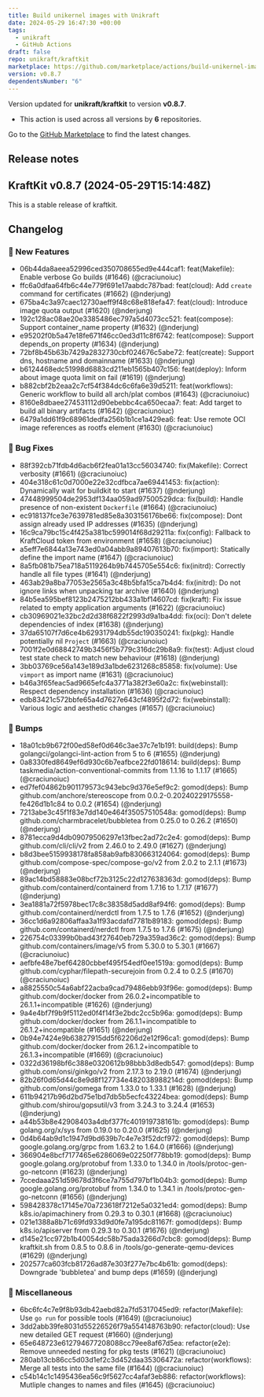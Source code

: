 ```yaml
---
title: Build unikernel images with Unikraft
date: 2024-05-29 16:47:30 +00:00
tags:
  - unikraft
  - GitHub Actions
draft: false
repo: unikraft/kraftkit
marketplace: https://github.com/marketplace/actions/build-unikernel-images-with-unikraft
version: v0.8.7
dependentsNumber: "6"
---
```



Version updated for **unikraft/kraftkit** to version **v0.8.7**.
- This action is used across all versions by **6** repositories.

Go to the [GitHub Marketplace](https://github.com/marketplace/actions/build-unikernel-images-with-unikraft) to find the latest changes.

## Release notes

## KraftKit v0.8.7 (2024-05-29T15:14:48Z)

This is a stable release of kraftkit.

## Changelog
### 🚀 New Features
* 06b44da8aeea52996ced350708655ed9e444caf1: feat(Makefile): Enable verbose Go builds (#1646) (@craciunoiuc)
* ffc6a0dfaa64fb6c44e779f691e17aabdc787bad: feat(cloud): Add `create` command for certificates (#1662) (@nderjung)
* 675ba4c3a97caec12730aeff9f48c68e818efa47: feat(cloud): Introduce image quota output (#1620) (@nderjung)
* 192c128ac08ae20e3385486ec797a5d4073cc521: feat(compose): Support container_name property (#1632) (@nderjung)
* e95202f0b5a47e18fe671f46cc0ed3d11c8f6742: feat(compose): Support depends_on property (#1634) (@nderjung)
* 72bf8b45b63b7429a2832730cbf024676c5abe72: feat(create): Support dns, hostname and domainname (#1633) (@nderjung)
* b6124468edc51998d6883cd211eb1565b407c156: feat(deploy): Inform about image quota limit on fail (#1619) (@nderjung)
* b882cbf2b2eaa2c7cf54f384dc6c6fa6e39d5211: feat(workflows): Generic workflow to build all arch/plat combos (#1643) (@craciunoiuc)
* 8160e8dbaee274531112d90ebebbc4ca650ecaa7: feat: Add target to build all binary artifacts (#1642) (@craciunoiuc)
* 6479a1dd61f9c68961dedfa256b1b1ce1a429ea6: feat: Use remote OCI image references as rootfs element (#1630) (@craciunoiuc)
### 🐛 Bug Fixes
* 88f392cb71fdb4d6acb6f2fea01a13cc56034740: fix(Makefile): Correct verbosity (#1661) (@craciunoiuc)
* 404e318c61c0d7000e22e32cdfbca7ae69441453: fix(action): Dynamically wait for buildkit to start (#1637) (@nderjung)
* 47448999504de2953df134aa059ad97500529dca: fix(build): Handle presence of non-existent `Dockerfile` (#1664) (@craciunoiuc)
* ec918137fce3e7639781ed85e8a303156176be66: fix(compose): Dont assign already used IP addresses (#1635) (@nderjung)
* 16c9ca79bc15c4f425a381bc599014f68d29211a: fix(config): Fallback to KraftCloud token from environment (#1658) (@craciunoiuc)
* a5eff7e6844a13e743ed0a04abb9a89407613b70: fix(import): Statically define the import name (#1647) (@craciunoiuc)
* 8a5fb081b75ea718a5119264b9b7445705e554c6: fix(initrd): Correctly handle all file types (#1641) (@nderjung)
* 463ab29a8ba77053e2565a3c48b5bfa15ca7b4d4: fix(initrd): Do not ignore links when unpacking tar archive (#1640) (@nderjung)
* 84b5ea595bef8123b2475212bb433a1bf14607cd: fix(kraft): Fix issue related to empty application arguments (#1622) (@craciunoiuc)
* cb30969021e32bc2d2d38f6822f2993d9a1ba4dd: fix(oci): Don't delete dependencies of index (#1638) (@nderjung)
* 37da65107f7d6ce4b62931794db55dc190350241: fix(pkg): Handle potentially nil `Project` (#1663) (@craciunoiuc)
* 7001f2e0d68842749b3456f5b779c316dc29b8a9: fix(test): Adjust cloud test state check to match new behaviour (#1618) (@nderjung)
* 3bb03769ce56a143e189d3a1bde6231268c85858: fix(volume): Use `vimport` as import name (#1631) (@craciunoiuc)
* b46a3f65feac5ad9665efc4a3771a382f3e60a2c: fix(webinstall): Respect dependency installation (#1636) (@craciunoiuc)
* edb83421c572bbfe65a4d7627e643cf4895f2d72: fix(webinstall): Various logic and aesthetic changes (#1657) (@craciunoiuc)
### 🤖 Bumps
* 18a01cb9b672f00ed58ef0d646c3ae37c7e1b191: build(deps): Bump golangci/golangci-lint-action from 5 to 6 (#1655) (@nderjung)
* 0a8330fed8649ef6d930c6b7eafbce22fd018614: build(deps): Bump taskmedia/action-conventional-commits from 1.1.16 to 1.1.17 (#1665) (@craciunoiuc)
* ed7fef04862b901179573c943ebc9d376e5ef9c2: gomod(deps): Bump github.com/anchore/stereoscope from 0.0.2-0.20240229175558-fe426d1b1c84 to 0.0.2 (#1654) (@nderjung)
* 7213abe3c45f1f83e7dd140e464f35057510548a: gomod(deps): Bump github.com/charmbracelet/bubbletea from 0.25.0 to 0.26.2 (#1650) (@nderjung)
* 8781ecca9d4db09079506297e13fbec2ad72c2e4: gomod(deps): Bump github.com/cli/cli/v2 from 2.46.0 to 2.49.0 (#1627) (@nderjung)
* b8d3bee5159938178fa858ab9afb830663124064: gomod(deps): Bump github.com/compose-spec/compose-go/v2 from 2.0.2 to 2.1.1 (#1673) (@nderjung)
* 89ac14bd58883e08bcf72b3125c22d127638363d: gomod(deps): Bump github.com/containerd/containerd from 1.7.16 to 1.7.17 (#1677) (@nderjung)
* 3ea1881a72f5978bec17c8c38358d5add8af94f6: gomod(deps): Bump github.com/containerd/nerdctl from 1.7.5 to 1.7.6 (#1652) (@nderjung)
* 36cc1d6a92806affaa3a1f93acdafd7781b89183: gomod(deps): Bump github.com/containerd/nerdctl from 1.7.5 to 1.7.6 (#1675) (@nderjung)
* 226754c03399b0bad43f27640eb729a359ad36c2: gomod(deps): Bump github.com/containers/image/v5 from 5.30.0 to 5.30.1 (#1667) (@craciunoiuc)
* aefbfe48e7bef64280cbbef495f54edf0ee1519a: gomod(deps): Bump github.com/cyphar/filepath-securejoin from 0.2.4 to 0.2.5 (#1670) (@craciunoiuc)
* a8825550c54a6abf22acba9cad79486ebb93f96e: gomod(deps): Bump github.com/docker/docker from 26.0.2+incompatible to 26.1.1+incompatible (#1626) (@nderjung)
* 9a4e4bf7f9b9f5112ed0f4f14f3e2bdc2cc5b96a: gomod(deps): Bump github.com/docker/docker from 26.1.1+incompatible to 26.1.2+incompatible (#1651) (@nderjung)
* 0b94e7424e9b63827915dd5f62206d2e12f96ca1: gomod(deps): Bump github.com/docker/docker from 26.1.2+incompatible to 26.1.3+incompatible (#1669) (@craciunoiuc)
* 0322d36198bf6c388e0320612b98bbb3d8edb547: gomod(deps): Bump github.com/onsi/ginkgo/v2 from 2.17.3 to 2.19.0 (#1674) (@nderjung)
* 82b26f0d65d44c8e9d8f127734e482038988214d: gomod(deps): Bump github.com/onsi/gomega from 1.33.0 to 1.33.1 (#1628) (@nderjung)
* 611b94217b96d2bd75e1bd7db5b5ecfc43224bea: gomod(deps): Bump github.com/shirou/gopsutil/v3 from 3.24.3 to 3.24.4 (#1653) (@nderjung)
* a44b53b8e42908403a4dbf377fc401919738161b: gomod(deps): Bump golang.org/x/sys from 0.19.0 to 0.20.0 (#1625) (@nderjung)
* 0d4b64ab9d1c1947d9bd639b7c4e7e3f52dcf972: gomod(deps): Bump google.golang.org/grpc from 1.63.2 to 1.64.0 (#1666) (@nderjung)
* 366904e8bcf7177465e6286069e02250f778bb19: gomod(deps): Bump google.golang.org/protobuf from 1.33.0 to 1.34.0 in /tools/protoc-gen-go-netconn (#1623) (@nderjung)
* 7ccedaaa251d59678d3f6ce7a755d797bf1b04b3: gomod(deps): Bump google.golang.org/protobuf from 1.34.0 to 1.34.1 in /tools/protoc-gen-go-netconn (#1656) (@nderjung)
* 598428378c17145e70a723618f7212e5a0321ed4: gomod(deps): Bump k8s.io/apimachinery from 0.29.3 to 0.30.1 (#1668) (@craciunoiuc)
* 021e1388a8b71c69fd933d9d0fe7a195dc81167f: gomod(deps): Bump k8s.io/apiserver from 0.29.3 to 0.30.1 (#1676) (@nderjung)
* d145e21cc972b1b40054dc58b75ada3266d7cbc8: gomod(deps): Bump kraftkit.sh from 0.8.5 to 0.8.6 in /tools/go-generate-qemu-devices (#1629) (@nderjung)
* 202577ca603fcb81726ad87e303f277e7bc4b61b: gomod(deps): Downgrade 'bubbletea' and bump deps (#1659) (@nderjung)
### 🐒 Miscellaneous
* 6bc6fc4c7e9f8b93db42aebd82a7fd5317045ed9: refactor(Makefile): Use `go run` for possible tools (#1649) (@craciunoiuc)
* 3dd2abb39fe8031d55226526f79a554148763b90: refactor(cloud): Use new detailed GET request (#1660) (@nderjung)
* 65e648723e612794677208088cc79ee8af67d5ea: refactor(e2e): Remove unneeded nesting for pkg tests (#1621) (@craciunoiuc)
* 280ab13cb86cc5d03d1ef2c3d452daa35306472a: refactor(workflows): Merge all tests into the same file (#1644) (@craciunoiuc)
* c54b14c1c1495436ea56c9f5627cc4afaf3eb886: refactor(workflows): Mutliple changes to names and files (#1645) (@craciunoiuc)


